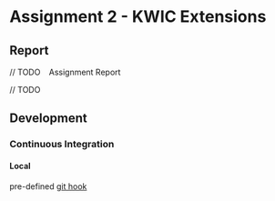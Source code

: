 # Assignment 2 - KWIC Extensions

## Report

// TODO
` ` Assignment Report

// TODO


## Development

### Continuous Integration

#### Local

pre-defined [git hook](./dev/pre-commit)